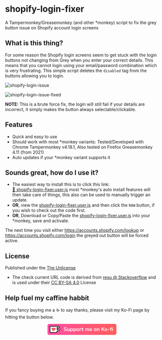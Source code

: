 # shopify-login-fixer
A Tampermonkey/Greasemonkey (and other *monkey) script to fix the grey button issue on Shopify account login screens

## What is this thing?
For some reason the Shopify login screens seem to get stuck with the login buttons not changing from Grey when you enter your correct details. This means that you cannot login using your email/password combination which is very frustrating. This simple script deletes the `disabled` tag from the buttons allowing you to login.

![shopify-login-issue](https://github.com/NebularNerd/shopify-login-fixer/assets/8470449/43ad4a4f-2ad1-4e20-93ae-de5831c10521)

![shopify-login-issue-fixed](https://github.com/NebularNerd/shopify-login-fixer/assets/8470449/8f4d5796-a705-4992-9727-beddd20041c4)

**NOTE:** This is a brute force fix, the login will still fail if your details are incorrect, it simply makes the button always selectable/clickable.

## Features
- Quick and easy to use
- Should work with most &ast;monkey variants: Tested/Developed with Chrome Tampermonkey v4.18.1, Also tested on Firefox Greasemonkey 4.11 (from 2021)
- Auto updates if your &ast;monkey variant supports it

## Sounds great, how do I use it?
- The easiest way to install this is to click this link:  
[:floppy_disk: shopify-login-fixer.user.js](https://github.com/NebularNerd/shopify-login-fixer/raw/main/shopify-login-fixer.user.js)
most &ast;monkey's auto install features will then take care of things, this also can be used to manually trigger an update.
- **OR**, view the [shopify-login-fixer.user.js](/shopify-login-fixer.user.js) and then click the `RAW` button, if you wish to check out the code first.
- **OR**, Download or Copy/Paste the [shopify-login-fixer.user.js](/shopify-login-fixer.user.js) into your &ast;monkey, save and activate.  
 
The next time you visit either https://accounts.shopify.com/lookup or https://accounts.shopify.com/login the greyed out button will be forced active.
 
## License
Published under the [The Unlicense](/LICENSE)
- The check current URL code is derived from [resu @ Stackoverflow](https://stackoverflow.com/a/35038669) and is used under their [CC BY-SA 4.0](https://creativecommons.org/licenses/by-sa/4.0/) License

## Help fuel my caffine habbit
If you fancy buying me a :coffee: to say thanks, please visit my Ko-Fi page by hitting the button below.  

<p class="kofi" align="center">
  <a href="https://ko-fi.com/nebularnerd" title="Buy me a coffee on ko-fi"><img src="https://github.com/NebularNerd/YT-URL-Extractor/raw/main/pics/kofi_button_red.webp" width=45% /></a>
</p>

